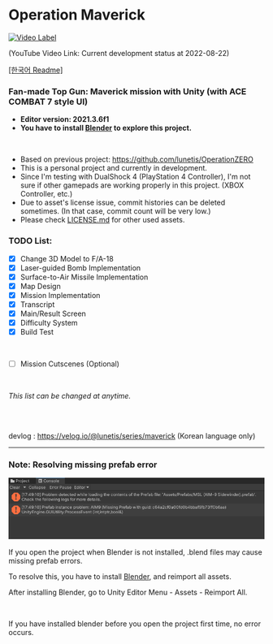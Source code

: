 # Operation Maverick

[![Video Label](http://img.youtube.com/vi/8B3IOTOU7xQ/0.jpg)](https://youtu.be/8B3IOTOU7xQ)

(YouTube Video Link: Current development status at 2022-08-22)

[[한국어 Readme]](https://github.com/lunetis/OperationMaverick/blob/main/README.kr.md)

### Fan-made Top Gun: Maverick mission with Unity (with ACE COMBAT 7 style UI)

- __Editor version: 2021.3.6f1__
- __You have to install [Blender](https://www.blender.org/download/) to explore this project.__

<br>

* Based on previous project: https://github.com/lunetis/OperationZERO
* This is a personal project and currently in development.
* Since I'm testing with DualShock 4 (PlayStation 4 Controller), I'm not sure if other gamepads are working properly in this project. (XBOX Controller, etc.)
* Due to asset's license issue, commit histories can be deleted sometimes. (In that case, commit count will be very low.)
* Please check [LICENSE.md](https://github.com/lunetis/OperationMaverick/blob/main/LICENSE.md) for other used assets.

### TODO List:
- [x] Change 3D Model to F/A-18
- [x] Laser-guided Bomb Implementation
- [x] Surface-to-Air Missile Implementation
- [x] Map Design
- [x] Mission Implementation
- [x] Transcript
- [x] Main/Result Screen
- [x] Difficulty System
- [x] Build Test

<br>

- [ ] Mission Cutscenes (Optional)

<br>

*This list can be changed at anytime.*

<br>
<br>

devlog : https://velog.io/@lunetis/series/maverick (Korean language only)

---

### Note: Resolving missing prefab error

![](https://github.com/lunetis/OperationMaverick/blob/main/missingerror.PNG)

If you open the project when Blender is not installed, .blend files may cause missing prefab errors.

To resolve this, you have to install [Blender](https://www.blender.org/download/), and reimport all assets.

After installing Blender, go to Unity Editor Menu - Assets - Reimport All.

<br>

If you have installed blender before you open the project first time, no error occurs.

